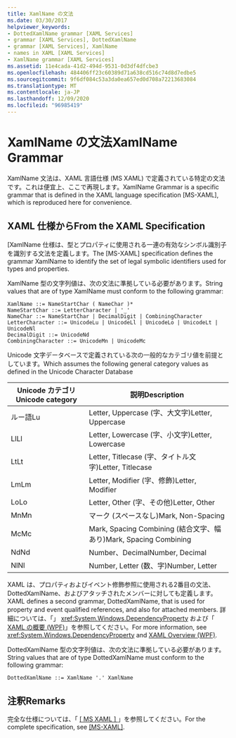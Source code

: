 ```yaml
---
title: XamlName の文法
ms.date: 03/30/2017
helpviewer_keywords:
- DottedXamlName grammar [XAML Services]
- grammar [XAML Services], DottedXamlName
- grammar [XAML Services], XamlName
- names in XAML [XAML Services]
- XamlName grammar [XAML Services]
ms.assetid: 11e4cada-41d2-494d-9531-0d3df4dfcbe3
ms.openlocfilehash: 484406ff23c60389d71a638cd516c74d8d7edbe5
ms.sourcegitcommit: 9f6df084c53a3da0ea657ed0d708a72213683084
ms.translationtype: MT
ms.contentlocale: ja-JP
ms.lasthandoff: 12/09/2020
ms.locfileid: "96985419"
---
```

# <a name="xamlname-grammar"></a><span data-ttu-id="60ae1-102">XamlName の文法</span><span class="sxs-lookup"><span data-stu-id="60ae1-102">XamlName Grammar</span></span>

<span data-ttu-id="60ae1-103">XamlName 文法は、XAML 言語仕様 (MS XAML) で定義されている特定の文法です。これは便宜上、ここで再現します。</span><span class="sxs-lookup"><span data-stu-id="60ae1-103">XamlName Grammar is a specific grammar that is defined in the XAML language specification [MS-XAML], which is reproduced here for convenience.</span></span>

## <a name="from-the-xaml-specification"></a><span data-ttu-id="60ae1-104">XAML 仕様から</span><span class="sxs-lookup"><span data-stu-id="60ae1-104">From the XAML Specification</span></span>

<span data-ttu-id="60ae1-105">[XamlName 仕様は、型とプロパティに使用される一連の有効なシンボル識別子を識別する文法を定義します。</span><span class="sxs-lookup"><span data-stu-id="60ae1-105">The [MS-XAML] specification defines the grammar XamlName to identify the set of legal symbolic identifiers used for types and properties.</span></span>

<span data-ttu-id="60ae1-106">XamlName 型の文字列値は、次の文法に準拠している必要があります。</span><span class="sxs-lookup"><span data-stu-id="60ae1-106">String values that are of type XamlName must conform to the following grammar:</span></span>

```xaml
XamlName ::= NameStartChar ( NameChar )*
NameStartChar ::= LetterCharacter | '_'
NameChar ::= NameStartChar | DecimalDigit | CombiningCharacter
LetterCharacter ::= UnicodeLu | UnicodeLl | UnicodeLo | UnicodeLt | UnicodeNl
DecimalDigit ::= UnicodeNd
CombiningCharacter ::= UnicodeMn | UnicodeMc
```

<span data-ttu-id="60ae1-107">Unicode 文字データベースで定義されている次の一般的なカテゴリ値を前提としています。</span><span class="sxs-lookup"><span data-stu-id="60ae1-107">Which assumes the following general category values as defined in the Unicode Character Database</span></span>

| <span data-ttu-id="60ae1-108">Unicode カテゴリ</span><span class="sxs-lookup"><span data-stu-id="60ae1-108">Unicode category</span></span>   | <span data-ttu-id="60ae1-109">説明</span><span class="sxs-lookup"><span data-stu-id="60ae1-109">Description</span></span>                   |
|--------------------|-------------------------------|
| <span data-ttu-id="60ae1-110">ルー語</span><span class="sxs-lookup"><span data-stu-id="60ae1-110">Lu</span></span>                 | <span data-ttu-id="60ae1-111">Letter, Uppercase (字、大文字)</span><span class="sxs-lookup"><span data-stu-id="60ae1-111">Letter, Uppercase</span></span>             |
| <span data-ttu-id="60ae1-112">Ll</span><span class="sxs-lookup"><span data-stu-id="60ae1-112">Ll</span></span>                 | <span data-ttu-id="60ae1-113">Letter, Lowercase (字、小文字)</span><span class="sxs-lookup"><span data-stu-id="60ae1-113">Letter, Lowercase</span></span>             |
| <span data-ttu-id="60ae1-114">Lt</span><span class="sxs-lookup"><span data-stu-id="60ae1-114">Lt</span></span>                 | <span data-ttu-id="60ae1-115">Letter, Titlecase (字、タイトル文字)</span><span class="sxs-lookup"><span data-stu-id="60ae1-115">Letter, Titlecase</span></span>             |
| <span data-ttu-id="60ae1-116">Lm</span><span class="sxs-lookup"><span data-stu-id="60ae1-116">Lm</span></span>                 | <span data-ttu-id="60ae1-117">Letter, Modifier (字、修飾)</span><span class="sxs-lookup"><span data-stu-id="60ae1-117">Letter, Modifier</span></span>              |
| <span data-ttu-id="60ae1-118">Lo</span><span class="sxs-lookup"><span data-stu-id="60ae1-118">Lo</span></span>                 | <span data-ttu-id="60ae1-119">Letter, Other (字、その他)</span><span class="sxs-lookup"><span data-stu-id="60ae1-119">Letter, Other</span></span>                 |
| <span data-ttu-id="60ae1-120">Mn</span><span class="sxs-lookup"><span data-stu-id="60ae1-120">Mn</span></span>                 | <span data-ttu-id="60ae1-121">マーク (スペースなし)</span><span class="sxs-lookup"><span data-stu-id="60ae1-121">Mark, Non-Spacing</span></span>             |
| <span data-ttu-id="60ae1-122">Mc</span><span class="sxs-lookup"><span data-stu-id="60ae1-122">Mc</span></span>                 | <span data-ttu-id="60ae1-123">Mark, Spacing Combining (結合文字、幅あり)</span><span class="sxs-lookup"><span data-stu-id="60ae1-123">Mark, Spacing Combining</span></span>       |
| <span data-ttu-id="60ae1-124">Nd</span><span class="sxs-lookup"><span data-stu-id="60ae1-124">Nd</span></span>                 | <span data-ttu-id="60ae1-125">Number、Decimal</span><span class="sxs-lookup"><span data-stu-id="60ae1-125">Number, Decimal</span></span>               |
| <span data-ttu-id="60ae1-126">Nl</span><span class="sxs-lookup"><span data-stu-id="60ae1-126">Nl</span></span>                 | <span data-ttu-id="60ae1-127">Number, Letter (数、字)</span><span class="sxs-lookup"><span data-stu-id="60ae1-127">Number, Letter</span></span>                |

<span data-ttu-id="60ae1-128">XAML は、プロパティおよびイベント修飾参照に使用される2番目の文法、DottedXamlName、およびアタッチされたメンバーに対しても定義します。</span><span class="sxs-lookup"><span data-stu-id="60ae1-128">XAML defines a second grammar, DottedXamlName, that is used for property and event qualified references, and also for attached members.</span></span> <span data-ttu-id="60ae1-129">詳細については、「」 <xref:System.Windows.DependencyProperty> および「 [XAML の概要 (WPF)](../net/wpf/fundamentals/xaml.md)」を参照してください。</span><span class="sxs-lookup"><span data-stu-id="60ae1-129">For more information, see <xref:System.Windows.DependencyProperty> and [XAML Overview (WPF)](../net/wpf/fundamentals/xaml.md).</span></span>

<span data-ttu-id="60ae1-130">DottedXamlName 型の文字列値は、次の文法に準拠している必要があります。</span><span class="sxs-lookup"><span data-stu-id="60ae1-130">String values that are of type DottedXamlName must conform to the following grammar:</span></span>

```xaml
DottedXamlName ::= XamlName '.' XamlName
```

## <a name="remarks"></a><span data-ttu-id="60ae1-131">注釈</span><span class="sxs-lookup"><span data-stu-id="60ae1-131">Remarks</span></span>

<span data-ttu-id="60ae1-132">完全な仕様については、「 [ \[ MS XAML \] ](/previous-versions/msp-n-p/ff650760(v=pandp.10))」を参照してください。</span><span class="sxs-lookup"><span data-stu-id="60ae1-132">For the complete specification, see [\[MS-XAML\]](/previous-versions/msp-n-p/ff650760(v=pandp.10)).</span></span>
